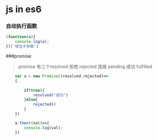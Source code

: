 <!--
 * @作者: 14770137
 * @Date: 2022-03-17 19:47:24
-->
# js in es6

### 自动执行函数
```js
(function(a){
    console.log(a);
})('相当于参数')
```

###promise
> promise 有三个resolved 拒绝 rejected 连接 pending 成功 fulfilled
```js
    var a = new Promise((resolved,rejected)=>
    {
        
        if(true){
            resolved("成功")
        }else{
            rejected()
        }
    })

    a.then((val)=>{
        console.log(val);
    })

```